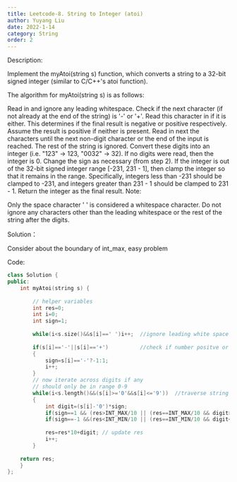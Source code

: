 ```yaml
---
title: Leetcode-8. String to Integer (atoi)
author: Yuyang Liu
date: 2022-1-14
category: String
order: 2
---
```

Description:

Implement the myAtoi(string s) function, which converts a string to a 32-bit signed integer (similar to C/C++'s atoi function).

The algorithm for myAtoi(string s) is as follows:

Read in and ignore any leading whitespace.
Check if the next character (if not already at the end of the string) is '-' or '+'. Read this character in if it is either. This determines if the final result is negative or positive respectively. Assume the result is positive if neither is present.
Read in next the characters until the next non-digit character or the end of the input is reached. The rest of the string is ignored.
Convert these digits into an integer (i.e. "123" -> 123, "0032" -> 32). If no digits were read, then the integer is 0. Change the sign as necessary (from step 2).
If the integer is out of the 32-bit signed integer range [-231, 231 - 1], then clamp the integer so that it remains in the range. Specifically, integers less than -231 should be clamped to -231, and integers greater than 231 - 1 should be clamped to 231 - 1.
Return the integer as the final result.
Note:

Only the space character ' ' is considered a whitespace character.
Do not ignore any characters other than the leading whitespace or the rest of the string after the digits.



 
 


Solution：

Consider about the boundary of int_max, easy problem


Code: 

``` c++
class Solution {
public:
    int myAtoi(string s) {
        
        // helper variables
        int res=0;
        int i=0;
        int sign=1;
		
        while(i<s.size()&&s[i]==' ')i++;  //ignore leading white space
        
        if(s[i]=='-'||s[i]=='+')          //check if number positve or negative
        {
            sign=s[i]=='-'?-1:1;
            i++;
        }
        // now iterate across digits if any
		// should only be in range 0-9
        while(i<s.length()&&(s[i]>='0'&&s[i]<='9'))  //traverse string till nondigit not found or string ends
        {
            int digit=(s[i]-'0')*sign;
            if(sign==1 && (res>INT_MAX/10 || (res==INT_MAX/10 && digit>INT_MAX%10))) return INT_MAX; //check for overflow
            if(sign==-1 &&(res<INT_MIN/10 || (res==INT_MIN/10 && digit<INT_MIN%10))) return INT_MIN; //check for underflow
            
            res=res*10+digit; // update res
            i++;
        }
    
    return res;
    }
};
```
